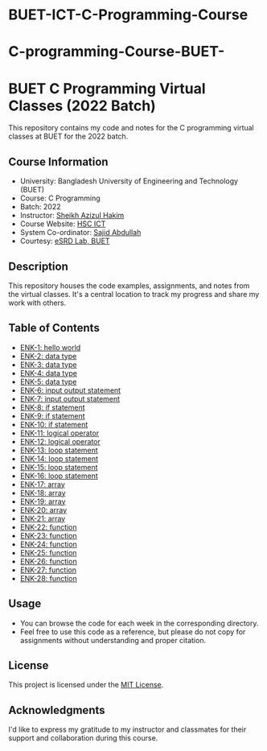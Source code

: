 # BUET-ICT-C-Programming-Course
# C-programming-Course-BUET-
# BUET C Programming Virtual Classes (2022 Batch)

This repository contains my code and notes for the C programming virtual classes at BUET for the 2022 batch.

## Course Information

- University: Bangladesh University of Engineering and Technology (BUET)
- Course: C Programming
- Batch: 2022
- Instructor: [Sheikh Azizul Hakim](https://skhakim.github.io/about/)
- Course Website: [HSC ICT](https://hscict.org/)
- System Co-ordinator: [Sajid Abdullah](https://bd.linkedin.com/in/sajid-abdullah-69aa00221)
- Courtesy: [eSRD Lab, BUET](https://esrdlab.cse.buet.ac.bd/)

## Description

This repository houses the code examples, assignments, and notes from the virtual classes. It's a central location to track my progress and share my work with others.

## Table of Contents

- [ENK-1: hello world ](ENK-1.c)
- [ENK-2: data type](ENK-2.c)
- [ENK-3: data type](ENK-3.c)
- [ENK-4: data type](ENK-4.c)
- [ENK-5: data type](ENK-5.c) 
- [ENK-6: input output statement](ENK-6.c) 
- [ENK-7: input output statement](ENK-7.c)
- [ENK-8: if statement ](ENK-8.c)
- [ENK-9: if statement ](ENK-9.c)
- [ENK-10: if statement ](ENK-10.c)
- [ENK-11: logical operator](ENK-11.c)
- [ENK-12: logical operator](ENK-12.c)
- [ENK-13: loop statement ](ENK-13.c)
- [ENK-14: loop statement ](ENK-14.c)
- [ENK-15: loop statement ](ENK-15.c)
- [ENK-16: loop statement](ENK-16.c)
- [ENK-17: array](ENK-17.c)
- [ENK-18: array](ENK-18.c)
- [ENK-19: array](ENK-19.c)
- [ENK-20: array](ENK-20.c)
- [ENK-21: array](ENK-21.c)
- [ENK-22: function ](ENK-22.c)
- [ENK-23: function ](ENK-23.c)
- [ENK-24: function ](ENK-24,.c)
- [ENK-25: function ](ENK-25.c)
- [ENK-26: function ](ENK-26.c)
- [ENK-27: function ](ENK-27.c)
- [ENK-28: function](ENK-28.c)

## Usage

- You can browse the code for each week in the corresponding directory.
- Feel free to use this code as a reference, but please do not copy for assignments without understanding and proper citation.

## License

This project is licensed under the [MIT License](LICENSE).

## Acknowledgments

I'd like to express my gratitude to my instructor and classmates for their support and collaboration during this course.
